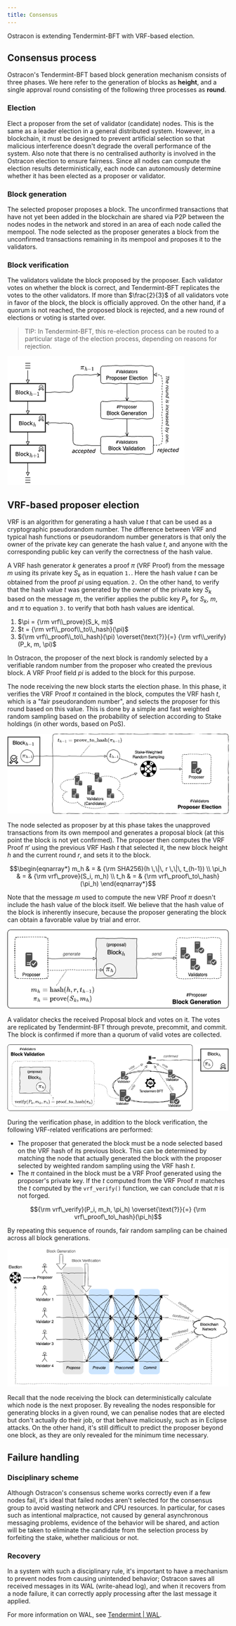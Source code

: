 ```yaml
---
title: Consensus
---
```


Ostracon is extending Tendermint-BFT with VRF-based election.

## Consensus process

Ostracon's Tendermint-BFT based block generation mechanism consists of three phases. We here refer to the generation of blocks as **height**, and a single approval round consisting of the following three processes as **round**.

### Election

Elect a proposer from the set of validator (candidate) nodes. This is the same as a leader election in a general distributed system. However, in a blockchain, it must be designed to prevent artificial selection so that malicious interference doesn't degrade the overall performance of the system. Also note that there is no centralised authority is involved in the Ostracon election to ensure fairness. Since all nodes can compute the election results deterministically, each node can autonomously determine whether it has been elected as a proposer or validator.

### Block generation

The selected proposer proposes a block. The unconfirmed transactions that have not yet been added in the blockchain are shared via P2P between the nodes nodes in the network and stored in an area of each node called the mempool. The node selected as the proposer generates a block from the unconfirmed transactions remaining in its mempool and proposes it to the validators.

### Block verification

The validators validate the block proposed by the proposer. Each validator votes on whether the block is correct, and Tendermint-BFT replicates the votes to the other validators. If more than $\frac{2}{3}$ of all validators vote in favor of the block, the block is officially approved. On the other hand, if a quorum is not reached, the proposed block is rejected, and a new round of elections or voting is started over.

> TIP: In Tendermint-BFT, this re-election process can be routed to a particular stage of the election process, depending on reasons for rejection.

![VRF-based block generation round](../static/consensus/vrf_based_round.png)

## VRF-based proposer election

VRF is an algorithm for generating a hash value $t$ that can be used as a cryptographic pseudorandom number. The difference between VRF and typical hash functions or pseudorandom number generators is that only the owner of the private key can generate the hash value $t$, and anyone with the corresponding public key can verify the correctness of the hash value.

A VRF hash generator $k$ generates a proof $\pi$ (VRF Proof) from the message $m$ using its private key $S_k$ as in equation `1.`. Here the hash value $t$ can be obtained from the proof $pi$ using equation. `2.` On the other hand, to verify that the hash value $t$ was generated by the owner of the private key $S_k$ based on the message $m$, the verifier applies the public key $P_k$ for $S_k$, $m$, and $\pi$ to equation `3.` to verify that both hash values are identical.

1. $\pi = {\rm vrf\\_prove}(S_k, m)$
2. $t = {\rm vrf\\_proof\\_to\\_hash}(\pi)$
3. ${\rm vrf\\_proof\\_to\\_hash}(\pi) \overset{\text{?}}{=} {\rm vrf\\_verify}(P_k, m, \pi)$

In Ostracon, the proposer of the next block is randomly selected by a verifiable random number from the proposer who created the previous block. A VRF Proof field $pi$ is added to the block for this purpose.

The node receiving the new block starts the election phase. In this phase, it verifies the VRF Proof $\pi$ contained in the block, computes the VRF hash $t$, which is a "fair pseudorandom number", and selects the proposer for this round based on this value. This is done by a simple and fast weighted random sampling based on the probability of selection according to Stake holdings (in other words, based on PoS).

![VRF-based proposer election](../static/consensus/vrf_election.png)

The node selected as proposer by at this phase takes the unapproved transactions from its own mempool and generates a proposal block (at this point the block is not yet confirmed). The proposer then computes the VRF Proof $\pi'$ using the previous VRF Hash $t$ that selected it, the new block height $h$ and the current round $r$, and sets it to the block.

```math
\begin{eqnarray*}
m_h & = & {\rm SHA256}(h \,\|\, r \,\|\, t_{h-1}) \\
\pi_h & = & {\rm vrf\_prove}(S_i, m_h) \\
t_h & = & {\rm vrf\_proof\_to\_hash}(\pi_h)
\end{eqnarray*}
```

Note that the message $m$ used to compute the new VRF Proof $\pi$ doesn't include the hash value of the block itself. We believe that the hash value of the block is inherently insecure, because the proposer generating the block can obtain a favorable value by trial and error.

![VRF-based block generation](../static/consensus/vrf_block_generation.png)

A validator checks the received Proposal block and votes on it. The votes are replicated by Tendermint-BFT through prevote, precommit, and commit. The block is confirmed if more than a quorum of valid votes are collected.

![VRF-based block validation](../static/consensus/vrf_block_validation.png)

During the verification phase, in addition to the block verification, the following VRF-related verifications are performed:

* The proposer that generated the block must be a node selected based on the VRF hash of its previous block. This can be determined by matching the node that actually generated the block with the proposer selected by weighted random sampling using the VRF hash $t$.
* The $\pi$ contained in the block must be a VRF Proof generated using the proposer's private key. If the $t$ computed from the VRF Proof $\pi$ matches the $t$ computed by the `vrf_verify()` function, we can conclude that $\pi$ is not forged.

 ```math
{\rm vrf\_verify}(P_i, m_h, \pi_h) \overset{\text{?}}{=} {\rm vrf\_proof\_to\_hash}(\pi_h)
```
By repeating this sequence of rounds, fair random sampling can be chained across all block generations.

![BFT-based block generation](../static/consensus/bft_round.png)

Recall that the node receiving the block can deterministically calculate which node is the next proposer. By revealing the nodes responsible for generating blocks in a given round, we can penalise nodes that are elected but don't actually do their job, or that behave maliciously, such as in Eclipse attacks. On the other hand, it's still difficult to predict the proposer beyond one block, as they are only revealed for the minimum time necessary.

## Failure handling

### Disciplinary scheme

Although Ostracon's consensus scheme works correctly even if a few nodes fail, it's ideal that failed nodes aren't selected for the consensus group to avoid wasting network and CPU resources. In particular, for cases such as intentional malpractice, not caused by general asynchronous messaging problems, evidence of the behavior will be shared, and action will be taken to eliminate the candidate from the selection process by forfeiting the stake, whether malicious or not.

### Recovery

In a system with such a disciplinary rule, it's important to have a mechanism to prevent nodes from causing unintended behavior; Ostracon saves all received messages in its WAL (write-ahead log), and when it recovers from a node failure, it can correctly apply processing after the last message it applied.

For more information on WAL, see [Tendermint | WAL](https://github.com/tendermint/tendermint/blob/v0.34.x/spec/consensus/wal.md).
